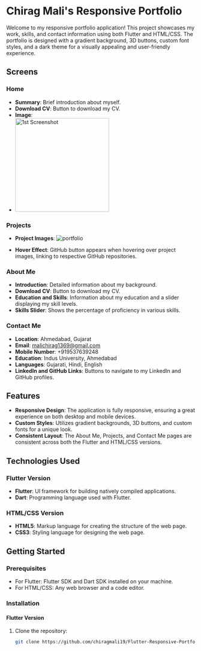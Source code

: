 # Chirag Mali's Responsive Portfolio

Welcome to my responsive portfolio application! This project showcases my work, skills, and contact information using both Flutter and HTML/CSS. The portfolio is designed with a gradient background, 3D buttons, custom font styles, and a dark theme for a visually appealing and user-friendly experience.

## Screens

### Home
- **Summary**: Brief introduction about myself.
- **Download CV**: Button to download my CV.
- **Image**: 
- <img src="https://github.com/user-attachments/assets/f2bb1431-d32c-4bd7-a74d-4047d18e7031" alt="1st Screenshot" width="250"/>


### Projects
- **Project Images**: ![portfolio](https://github.com/user-attachments/assets/2f18623f-d2ee-497d-980c-26e2a5de4309)

- **Hover Effect**: GitHub button appears when hovering over project images, linking to respective GitHub repositories.

### About Me
- **Introduction**: Detailed information about my background.
- **Download CV**: Button to download my CV.
- **Education and Skills**: Information about my education and a slider displaying my skill levels.
- **Skills Slider**: Shows the percentage of proficiency in various skills.

### Contact Me
- **Location**: Ahmedabad, Gujarat
- **Email**: malichirag1369@gmail.com
- **Mobile Number**: +919537639248
- **Education**: Indus University, Ahmedabad
- **Languages**: Gujarati, Hindi, English
- **LinkedIn and GitHub Links**: Buttons to navigate to my LinkedIn and GitHub profiles.

## Features

- **Responsive Design**: The application is fully responsive, ensuring a great experience on both desktop and mobile devices.
- **Custom Styles**: Utilizes gradient backgrounds, 3D buttons, and custom fonts for a unique look.
- **Consistent Layout**: The About Me, Projects, and Contact Me pages are consistent across both the Flutter and HTML/CSS versions.

## Technologies Used

### Flutter Version
- **Flutter**: UI framework for building natively compiled applications.
- **Dart**: Programming language used with Flutter.

### HTML/CSS Version
- **HTML5**: Markup language for creating the structure of the web page.
- **CSS3**: Styling language for designing the web page.

## Getting Started

### Prerequisites
- For Flutter: Flutter SDK and Dart SDK installed on your machine.
- For HTML/CSS: Any web browser and a code editor.

### Installation

#### Flutter Version
1. Clone the repository:
   ```bash
   git clone https://github.com/chiragmali19/Flutter-Responsive-Portfolio-App-Web.github.io.git

